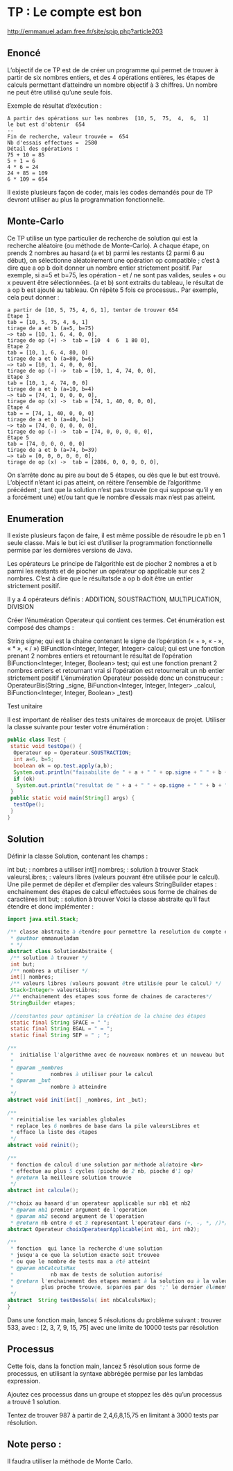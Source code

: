 TP : Le compte est bon
===

http://emmanuel.adam.free.fr/site/spip.php?article203

Enoncé
---
L’objectif de ce TP est de de créer un programme qui permet de trouver à partir de six nombres entiers, et des 4 opérations entières, les étapes de calculs permettant d’atteindre un nombre objectif à 3 chiffres.
Un nombre ne peut être utilisé qu’une seule fois.

Exemple de résultat d’exécution :
```
A partir des opérations sur les nombres  [10, 5,  75,  4,  6,  1]
le but est d'obtenir  654
--
Fin de recherche, valeur trouvée =  654
Nb d'essais effectues =  2580
Détail des opérations :
75 + 10 = 85
5 + 1 = 6
4 * 6 = 24
24 + 85 = 109
6 * 109 = 654
```
Il existe plusieurs façon de coder, mais les codes demandés pour de TP devront utiliser au plus la programmation fonctionnelle.

Monte-Carlo
---
Ce TP utilise un type particulier de recherche de solution qui est la recherche aléatoire (ou méthode de Monte-Carlo).
A chaque étape, on prends 2 nombres au hasard (a et b) parmi les restants (2 parmi 6 au début), on sélectionne aléatoirement une opération op compatible ; c’est à dire que a op b doit donner un nombre entier strictement positif.
Par exemple, si a=5 et b=75, les opération - et / ne sont pas valides, seules + ou x peuvent être sélectionnées. (a et b) sont extraits du tableau, le résultat de a op b est ajouté au tableau.
On répète 5 fois ce processus..
Par exemple, cela peut donner :
```
a partir de [10, 5, 75, 4, 6, 1], tenter de trouver 654
Etape 1
tab = [10, 5, 75, 4, 6, 1]       
tirage de a et b (a=5, b=75)
—> tab = [10, 1, 6, 4, 0, 0],
tirage de op (+) ->  tab = [10  4  6  1 80 0],
Etape 2
tab = [10, 1, 6, 4, 80, 0]       
tirage de a et b (a=80, b=6)
—> tab = [10, 1, 4, 0, 0, 0],
tirage de op (-) ->  tab = [10, 1, 4, 74, 0, 0],
Etape 3
tab = [10, 1, 4, 74, 0, 0]       
tirage de a et b (a=10, b=4)
—> tab = [74, 1, 0, 0, 0, 0],
tirage de op (x) ->  tab = [74, 1, 40, 0, 0, 0],
Etape 4
tab = = [74, 1, 40, 0, 0, 0]       
tirage de a et b (a=40, b=1)
—> tab = [74, 0, 0, 0, 0, 0],
tirage de op (-) ->  tab = [74, 0, 0, 0, 0, 0],
Etape 5
tab = [74, 0, 0, 0, 0, 0]       
tirage de a et b (a=74, b=39)
—> tab = [0, 0, 0, 0, 0, 0],
tirage de op (x) ->  tab = [2886, 0, 0, 0, 0, 0],
```
On s’arrête donc au pire au bout de 5 étapes, ou dès que le but est trouvé.
L’objectif n’étant ici pas atteint, on réitère l’ensemble de l’algorithme précédent ; tant que la solution n’est pas trouvée (ce qui suppose qu’il y en a forcément une) et/ou tant que le nombre d’essais max n’est pas atteint.

Enumeration
---

Il existe plusieurs façon de faire, il est même possible de résoudre le pb en 1 seule classe. Mais le but ici est d’utiliser la programmation fonctionnelle permise par les dernières versions de Java.

Les opérateurs
Le principe de l’algorithle est de piocher 2 nombres a et b parmi les restants et de piocher un opérateur op applicable sur ces 2 nombres.
C’est à dire que le résultatsde a op b doit être un entier strictement positif.

Il y a 4 opérateurs définis : ADDITION, SOUSTRACTION, MULTIPLICATION, DIVISION

Créer l’énumération Operateur qui contient ces termes.
Cet énumération est composé des champs :

String signe; qui est la chaine contenant le signe de l’opération (« + », « - », « * », « / »)
BiFunction<Integer, Integer, Integer>  calcul; qui est une fonction prenant 2 nombres entiers et retournant le résultat de l’opération
BiFunction<Integer, Integer, Boolean>  test; qui est une fonction prenant 2 nombres entiers et retournant vrai si l’opération est retournerait un nb entier strictement positif
L’énumération Operateur possède donc un construceur :
OperateurBis(String _signe, BiFunction<Integer, Integer, Integer> _calcul, BiFunction<Integer, Integer, Boolean> _test)

Test unitaire

Il est important de réaliser des tests unitaires de morceaux de projet.
Utiliser la classe suivante pour tester votre énumération :

```Java
public class Test {
 static void testOpe() {
  Operateur op = Operateur.SOUSTRACTION;
  int a=6, b=5;
  boolean ok = op.test.apply(a,b);
  System.out.println("faisabilite de " + a + " " + op.signe + " " + b + " = " + ok);
  if (ok)
   System.out.println("resultat de " + a + " " + op.signe + " " + b + " = " + op.calcul.apply(a,b));;
 }
 public static void main(String[] args) {
  testOpe();
 }
}
```

Solution
---

Définir la classe Solution, contenant les champs :

int but; : nombres a utiliser
int[] nombres; : solution à trouver
Stack<Integer> valeursLibres; : valeurs libres (valeurs pouvant être utilisée pour le calcul). Une pile permet de dépiler et d’empiler des valeurs
StringBuilder etapes : enchainement des étapes de calcul effectuées sous forme de chaines de caractères
int but; : solution à trouver
Voici la classe abstraite qu’il faut étendre et donc implémenter :
```Java
import java.util.Stack;
 
/** classe abstraite à étendre pour permettre la resolution du compte est bon
 * @author emmanueladam
 * */
abstract class SolutionAbstraite {
 /** solution à trouver */
 int but;
 /** nombres a utiliser */
 int[] nombres;
 /** valeurs libres (valeurs pouvant être utilisée pour le calcul) */
 Stack<Integer> valeursLibres;
 /** enchainement des etapes sous forme de chaines de caracteres*/
 StringBuilder etapes;
 
 //constantes pour optimiser la création de la chaine des étapes
 static final String SPACE = " ";
 static final String EGAL = " = ";
 static final String SEP = " ; ";
 
/**
 *  initialise l'algorithme avec de nouveaux nombres et un nouveau but
 *
 * @param _nombres
 *            nombres à utiliser pour le calcul
 * @param _but
 *            nombre à atteindre
 */
abstract void init(int[] _nombres, int _but);
 
/**
 * reinitialise les variables globales
 * replace les 6 nombres de base dans la pile valeursLibres et
 * efface la liste des étapes
 */
abstract void reinit();
 
/**
 * fonction de calcul d'une solution par méthode aléatoire <br>
 * effectue au plus 5 cycles (pioche de 2 nb, pioche d'1 op)
 * @return la meilleure solution trouvée
 */
abstract int calcule();
 
/**choix au hasard d'un operateur applicable sur nb1 et nb2
 * @param nb1 premier argument de l'operation
 * @param nb2 second argument de l'operation
 * @return nb entre 0 et 3 representant l'operateur dans (+, -, *, /)*/
abstract Operateur choixOperateurApplicable(int nb1, int nb2);
 
/**
 * fonction  qui lance la recherche d'une solution
 * jusqu'a ce que la solution exacte soit trouvee
 * ou que le nombre de tests max a été atteint
 * @param nbCalculsMax
 *            nb max de tests de solution autorisé
 * @return l'enchainement des etapes menant à la solution ou à la valeur la
 *         plus proche trouvée, séparées par des ';' le dernier élément de la chaine est la valeur trouvée
 */
abstract  String testDesSols( int nbCalculsMax);
}
```
Dans une fonction main, lancez 5 résolutions du problème suivant :
trouver 533, avec : [2, 3, 7, 9, 15, 75] avec une limite de 10000 tests par résolution


Processus
---

Cette fois, dans la fonction main, lancez 5 résolution sous forme de processus, en utilisant la syntaxe abbrégée permise par les lambdas expression.

Ajoutez ces processus dans un groupe et stoppez les dès qu’un processus a trouvé 1 solution.

Tentez de trouver 987 à partir de 2,4,6,8,15,75 en limitant à 3000 tests par résolution.

Note perso :
---
Il faudra utiliser la méthode de Monte Carlo.
